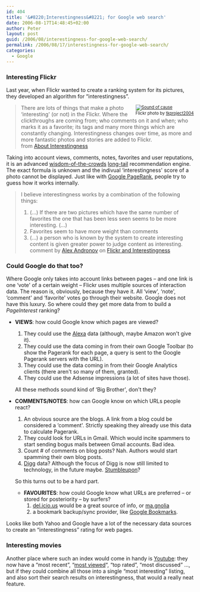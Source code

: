 ```yaml
---
id: 404
title: '&#8220;Interestingness&#8221; for Google web search'
date: 2006-08-17T14:48:45+02:00
author: Peter
layout: post
guid: /2006/08/interestingness-for-google-web-search/
permalink: /2006/08/17/interestingness-for-google-web-search/
categories:
  - Google
---
```

### Interesting Flickr

Last year, when Flickr wanted to create a ranking system for its pictures, they developed an algorithm for &#8220;interestingness&#8221;. 

<div style="float: right; font-size: .8em">
  <a href="http://www.flickr.com/photos/tkpo/215843071/"><img src="http://static.flickr.com/91/215843071_2c025592a5_m.jpg" alt="Sound of cause" /></a><br /> Flickr photo by <a href="http://www.flickr.com/photos/tkpo/">tkproject2004</a>
</div>

> There are lots of things that make a photo &#8216;interesting' (or not) in the Flickr. Where the clickthroughs are coming from; who comments on it and when; who marks it as a favorite; its tags and many more things which are constantly changing. Interestingness changes over time, as more and more fantastic photos and stories are added to Flickr.  
> from [About Interestingness](http://www.flickr.com/explore/interesting/)

Taking into account views, comments, notes, favorites and user reputations, it is an advanced [wisdom-of-the-crowds](http://en.wikipedia.org/wiki/The_wisdom_of_crowds) [long-tail](http://longtail.typepad.com/the_long_tail/) recommendation engine. The exact formula is unknown and the indivual &#8216;interestingness' score of a photo cannot be displayed. Just like with [Google PageRank](http://en.wikipedia.org/wiki/Pagerank), people try to guess how it works internally.  
<!--more-->

> I believe interestingness works by a combination of the following things:  
> 1) (&#8230;) If there are two pictures which have the same number of favorites the one that has been less seen seems to be more interesting. (&#8230;)  
> 2) Favorites seem to have more weight than comments  
> 3) (&#8230;) a person who is known by the system to create interesting content is given greater power to judge content as interesting.  
> comment by [Alex Andronov](http://www.gamboling.co.uk/) on [Flickr and Interestingness](http://radar.oreilly.com/archives/2006/08/flickr_and_interestingness_1.html)

### Could Google do that too?

Where Google only takes into account links between pages &#8211; and one link is one &#8216;vote' of a certain weight &#8211; Flickr uses multiple sources of interaction data. The reason is, obviously, because they have it. All &#8216;view', &#8216;note', &#8216;comment' and &#8216;favorite' votes go through their website. Google does not have this luxury. So where could they get more data from to build a _PageInterest_ ranking?

  * **VIEWS**: how could Google know which pages are viewed? 
      1. They could use the [Alexa](http://www.alexa.com) data (although, maybe Amazon won't give it).
      2. They could use the data coming in from their own Google Toolbar (to show the Pagerank for each page, a query is sent to the Google Pagerank servers with the URL). 
      3. They could use the data coming in from their Google Analytics clients (there aren't so many of them, granted). 
      4. They could use the Adsense impressions (a lot of sites have those).
    
    All these methods sound kind of &#8216;Big Brother', don't they?

  * **COMMENTS/NOTES**: how can Google know on which URLs people react? 
      1. An obvious source are the blogs. A link from a blog could be considered a &#8216;comment'. Strictly speaking they already use this data to calculate Pagerank.
      2. They could look for URLs in Gmail. Which would incite spammers to start sending bogus mails between Gmail accounts. Bad idea.
      3. Count # of comments on blog posts? Nah. Authors would start spamming their own blog posts.
      4. [Digg](http://www.digg.com) data? Although the focus of Digg is now still limited to technology, in the future maybe. [Stumbleupon](http://www.stumbleupon.com/)?
    
    So this turns out to be a hard part. </li> 
    
      * **FAVOURITES**: how could Google know what URLs are preferred &#8211; or stored for posteriority &#8211; by surfers? 
          1. [del.icio.us](http://del.icio.us) would be a great source of info, or [ma.gnolia](http://ma.gnolia.com/)
          2. a bookmark backup/sync provider, like [Google Bookmarks](http://www.google.com/bookmarks/).</ul> 
    
    Looks like both Yahoo and Google have a lot of the necessary data sources to create an &#8220;interestingness&#8221; rating for web pages. 
    
    ### Interesting movies
    
    Another place where such an index would come in handy is [Youtube](http://www.youtube.com): they now have a &#8220;most recent&#8221;, &#8220;[most viewed](http://www.youtube.com/browse?s=mp)&#8220;, &#8220;top rated&#8221;, &#8220;most discussed&#8221; &#8230;, but if they could combine all those into a single &#8220;most interesting&#8221; listing, and also sort their search results on interestingness, that would a really neat feature.